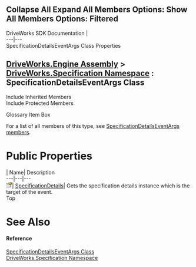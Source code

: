        

 Collapse All Expand All  Members Options: Show All  Members Options: Filtered   
---  
DriveWorks SDK Documentation  |   
---|---  
SpecificationDetailsEventArgs Class Properties   
  
[DriveWorks.Engine Assembly](topic2156.md) > [DriveWorks.Specification Namespace](topic10764.md) : SpecificationDetailsEventArgs Class  
---  
  
Include Inherited Members    
Include Protected Members    


Glossary Item Box

For a list of all members of this type, see [SpecificationDetailsEventArgs members](topic11323.md).

# Public Properties

| Name| Description  
---|---|---  
![Public Property](dotnetimages/publicProperty.gif)| [SpecificationDetails](topic11332.md)| Gets the specification details instance which is the target of the event.   
Top

# See Also

#### Reference

[SpecificationDetailsEventArgs Class](topic11322.md)   
[DriveWorks.Specification Namespace](topic10764.md)


